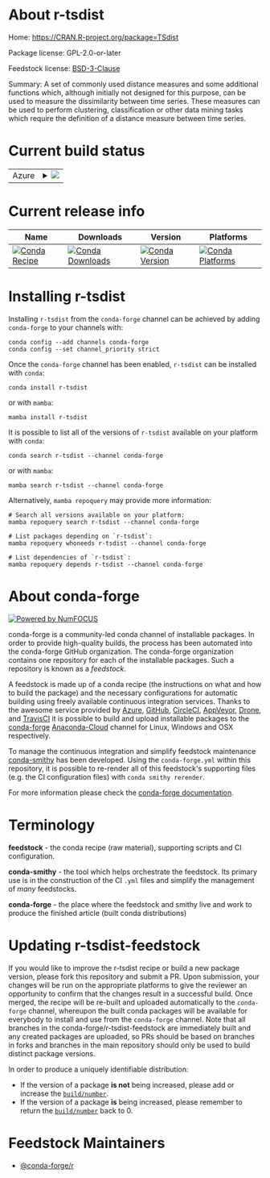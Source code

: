About r-tsdist
==============

Home: https://CRAN.R-project.org/package=TSdist

Package license: GPL-2.0-or-later

Feedstock license: [BSD-3-Clause](https://github.com/conda-forge/r-tsdist-feedstock/blob/main/LICENSE.txt)

Summary: A set of commonly used distance measures and some additional functions which, although initially not designed for this purpose, can be used to measure the dissimilarity between time series. These measures can be used to perform clustering, classification or other data mining tasks which require the definition of a distance measure between time series.

Current build status
====================


<table>
    
  <tr>
    <td>Azure</td>
    <td>
      <details>
        <summary>
          <a href="https://dev.azure.com/conda-forge/feedstock-builds/_build/latest?definitionId=7396&branchName=main">
            <img src="https://dev.azure.com/conda-forge/feedstock-builds/_apis/build/status/r-tsdist-feedstock?branchName=main">
          </a>
        </summary>
        <table>
          <thead><tr><th>Variant</th><th>Status</th></tr></thead>
          <tbody><tr>
              <td>linux_64_r_base4.1</td>
              <td>
                <a href="https://dev.azure.com/conda-forge/feedstock-builds/_build/latest?definitionId=7396&branchName=main">
                  <img src="https://dev.azure.com/conda-forge/feedstock-builds/_apis/build/status/r-tsdist-feedstock?branchName=main&jobName=linux&configuration=linux_64_r_base4.1" alt="variant">
                </a>
              </td>
            </tr><tr>
              <td>linux_64_r_base4.2</td>
              <td>
                <a href="https://dev.azure.com/conda-forge/feedstock-builds/_build/latest?definitionId=7396&branchName=main">
                  <img src="https://dev.azure.com/conda-forge/feedstock-builds/_apis/build/status/r-tsdist-feedstock?branchName=main&jobName=linux&configuration=linux_64_r_base4.2" alt="variant">
                </a>
              </td>
            </tr><tr>
              <td>win_64</td>
              <td>
                <a href="https://dev.azure.com/conda-forge/feedstock-builds/_build/latest?definitionId=7396&branchName=main">
                  <img src="https://dev.azure.com/conda-forge/feedstock-builds/_apis/build/status/r-tsdist-feedstock?branchName=main&jobName=win&configuration=win_64_" alt="variant">
                </a>
              </td>
            </tr>
          </tbody>
        </table>
      </details>
    </td>
  </tr>
</table>

Current release info
====================

| Name | Downloads | Version | Platforms |
| --- | --- | --- | --- |
| [![Conda Recipe](https://img.shields.io/badge/recipe-r--tsdist-green.svg)](https://anaconda.org/conda-forge/r-tsdist) | [![Conda Downloads](https://img.shields.io/conda/dn/conda-forge/r-tsdist.svg)](https://anaconda.org/conda-forge/r-tsdist) | [![Conda Version](https://img.shields.io/conda/vn/conda-forge/r-tsdist.svg)](https://anaconda.org/conda-forge/r-tsdist) | [![Conda Platforms](https://img.shields.io/conda/pn/conda-forge/r-tsdist.svg)](https://anaconda.org/conda-forge/r-tsdist) |

Installing r-tsdist
===================

Installing `r-tsdist` from the `conda-forge` channel can be achieved by adding `conda-forge` to your channels with:

```
conda config --add channels conda-forge
conda config --set channel_priority strict
```

Once the `conda-forge` channel has been enabled, `r-tsdist` can be installed with `conda`:

```
conda install r-tsdist
```

or with `mamba`:

```
mamba install r-tsdist
```

It is possible to list all of the versions of `r-tsdist` available on your platform with `conda`:

```
conda search r-tsdist --channel conda-forge
```

or with `mamba`:

```
mamba search r-tsdist --channel conda-forge
```

Alternatively, `mamba repoquery` may provide more information:

```
# Search all versions available on your platform:
mamba repoquery search r-tsdist --channel conda-forge

# List packages depending on `r-tsdist`:
mamba repoquery whoneeds r-tsdist --channel conda-forge

# List dependencies of `r-tsdist`:
mamba repoquery depends r-tsdist --channel conda-forge
```


About conda-forge
=================

[![Powered by
NumFOCUS](https://img.shields.io/badge/powered%20by-NumFOCUS-orange.svg?style=flat&colorA=E1523D&colorB=007D8A)](https://numfocus.org)

conda-forge is a community-led conda channel of installable packages.
In order to provide high-quality builds, the process has been automated into the
conda-forge GitHub organization. The conda-forge organization contains one repository
for each of the installable packages. Such a repository is known as a *feedstock*.

A feedstock is made up of a conda recipe (the instructions on what and how to build
the package) and the necessary configurations for automatic building using freely
available continuous integration services. Thanks to the awesome service provided by
[Azure](https://azure.microsoft.com/en-us/services/devops/), [GitHub](https://github.com/),
[CircleCI](https://circleci.com/), [AppVeyor](https://www.appveyor.com/),
[Drone](https://cloud.drone.io/welcome), and [TravisCI](https://travis-ci.com/)
it is possible to build and upload installable packages to the
[conda-forge](https://anaconda.org/conda-forge) [Anaconda-Cloud](https://anaconda.org/)
channel for Linux, Windows and OSX respectively.

To manage the continuous integration and simplify feedstock maintenance
[conda-smithy](https://github.com/conda-forge/conda-smithy) has been developed.
Using the ``conda-forge.yml`` within this repository, it is possible to re-render all of
this feedstock's supporting files (e.g. the CI configuration files) with ``conda smithy rerender``.

For more information please check the [conda-forge documentation](https://conda-forge.org/docs/).

Terminology
===========

**feedstock** - the conda recipe (raw material), supporting scripts and CI configuration.

**conda-smithy** - the tool which helps orchestrate the feedstock.
                   Its primary use is in the construction of the CI ``.yml`` files
                   and simplify the management of *many* feedstocks.

**conda-forge** - the place where the feedstock and smithy live and work to
                  produce the finished article (built conda distributions)


Updating r-tsdist-feedstock
===========================

If you would like to improve the r-tsdist recipe or build a new
package version, please fork this repository and submit a PR. Upon submission,
your changes will be run on the appropriate platforms to give the reviewer an
opportunity to confirm that the changes result in a successful build. Once
merged, the recipe will be re-built and uploaded automatically to the
`conda-forge` channel, whereupon the built conda packages will be available for
everybody to install and use from the `conda-forge` channel.
Note that all branches in the conda-forge/r-tsdist-feedstock are
immediately built and any created packages are uploaded, so PRs should be based
on branches in forks and branches in the main repository should only be used to
build distinct package versions.

In order to produce a uniquely identifiable distribution:
 * If the version of a package **is not** being increased, please add or increase
   the [``build/number``](https://docs.conda.io/projects/conda-build/en/latest/resources/define-metadata.html#build-number-and-string).
 * If the version of a package **is** being increased, please remember to return
   the [``build/number``](https://docs.conda.io/projects/conda-build/en/latest/resources/define-metadata.html#build-number-and-string)
   back to 0.

Feedstock Maintainers
=====================

* [@conda-forge/r](https://github.com/conda-forge/r/)

